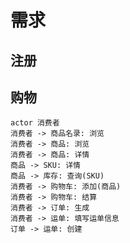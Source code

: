 # 需求

## 注册

## 购物

```puml
actor 消费者
消费者 -> 商品名录: 浏览
消费者 -> 商品: 浏览
消费者 -> 商品: 详情
商品 -> SKU: 详情
商品 -> 库存: 查询(SKU) 
消费者 -> 购物车: 添加(商品)
消费者 -> 购物车: 结算
消费者 -> 订单: 生成
消费者 -> 运单: 填写运单信息
订单 -> 运单: 创建
```
